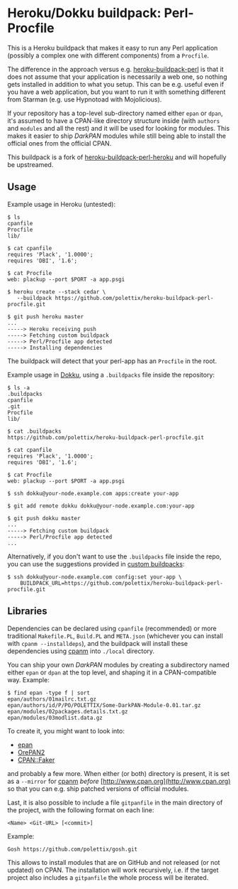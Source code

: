 Heroku/Dokku buildpack: Perl-Procfile
=====================================

This is a Heroku buildpack that makes it easy to run any Perl application
(possibly a complex one with different components) from a `Procfile`.

The difference in the approach versus e.g. [heroku-buildpack-perl][hbp] is
that it does not assume that your application is necessarily a web one, so
nothing gets installed in addition to what you setup. This can be e.g.
useful even if you have a web application, but you want to run it with
something different from Starman (e.g. use Hypnotoad with Mojolicious).

If your repository has a top-level sub-directory named either `epan` or
`dpan`, it's assumed to have a CPAN-like directory structure inside (with
`authors` and `modules` and all the rest) and it will be used for looking
for modules. This makes it easier to ship *DarkPAN* modules while still
being able to install the official ones from the official CPAN.

This buildpack is a fork of [heroku-buildpack-perl-heroku][hbpp] and will
hopefully be upstreamed.

Usage
-----

Example usage in Heroku (untested):

    $ ls
    cpanfile
    Procfile
    lib/

    $ cat cpanfile
    requires 'Plack', '1.0000';
    requires 'DBI', '1.6';

    $ cat Procfile
    web: plackup --port $PORT -a app.psgi    

    $ heroku create --stack cedar \
       --buildpack https://github.com/polettix/heroku-buildpack-perl-procfile.git

    $ git push heroku master
    ...
    -----> Heroku receiving push
    -----> Fetching custom buildpack
    -----> Perl/Procfile app detected
    -----> Installing dependencies

The buildpack will detect that your perl-app has an `Procfile` in the root.

Example usage in [Dokku][], using a `.buildpacks` file inside the
repository:

    $ ls -a
    .buildpacks
    cpanfile
    .git
    Procfile
    lib/

    $ cat .buildpacks
    https://github.com/polettix/heroku-buildpack-perl-procfile.git

    $ cat cpanfile
    requires 'Plack', '1.0000';
    requires 'DBI', '1.6';

    $ cat Procfile
    web: plackup --port $PORT -a app.psgi    

    $ ssh dokku@your-node.example.com apps:create your-app

    $ git add remote dokku dokku@your-node.example.com:your-app

    $ git push dokku master
    ...
    -----> Fetching custom buildpack
    -----> Perl/Procfile app detected
    ...

Alternatively, if you don't want to use the `.buildpacks` file inside the
repo, you can use the suggestions provided in [custom buildpacks][]:

    $ ssh dokku@your-node.example.com config:set your-app \
        BUILDPACK_URL=https://github.com/polettix/heroku-buildpack-perl-procfile.git


Libraries
---------

Dependencies can be declared using `cpanfile` (recommended) or more
traditional `Makefile.PL`, `Build.PL` and `META.json` (whichever you can
install with `cpanm --installdeps`), and the buildpack will install these
dependencies using [cpanm][] into `./local` directory.

You can ship your own *DarkPAN* modules by creating a subdirectory named either
`epan` or `dpan` at the top level, and shaping it in a CPAN-compatible way.
Example:

    $ find epan -type f | sort
    epan/authors/01mailrc.txt.gz
    epan/authors/id/P/PO/POLETTIX/Some-DarkPAN-Module-0.01.tar.gz
    epan/modules/02packages.details.txt.gz
    epan/modules/03modlist.data.gz

To create it, you might want to look into:

- [epan][]
- [OrePAN2][]
- [CPAN::Faker][]

and probably a few more. When either (or both) directory is present, it is
set as a `--mirror` for [cpanm][] *before*
[http://www.cpan.org](http://www.cpan.org) so that you can e.g. ship
patched versions of official modules.

Last, it is also possible to include a file `gitpanfile` in the main directory
of the project, with the following format on each line:

    <Name> <Git-URL> [<commit>]

Example:

    Gosh https://github.com/polettix/gosh.git

This allows to install modules that are on GitHub and not released (or not
updated) on CPAN. The installation will work recursively, i.e. if the target
project also includes a `gitpanfile` the whole process will be iterated.

[cpanm]: http://cpanmin.us
[epan]: https://github.com/polettix/epan
[OrePAN2]: https://github.com/tokuhirom/OrePAN2
[CPAN::Faker]: https://metacpan.org/pod/CPAN::Faker
[Dokku]: http://dokku.viewdocs.io/dokku/
[custom buildpacks]: http://dokku.viewdocs.io/dokku/deployment/methods/buildpacks/#specifying-a-custom-buildpack
[hbp]: https://github.com/miyagawa/heroku-buildpack-perl
[hbpp]: https://github.com/kazeburo/heroku-buildpack-perl-procfile
